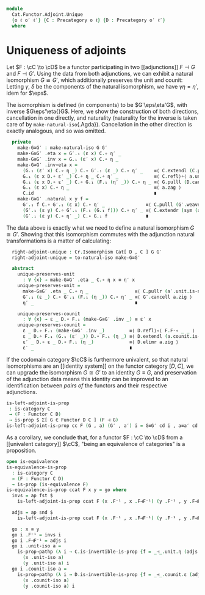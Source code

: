 <!--
```agda
open import Cat.Functor.Equivalence
open import Cat.Functor.Naturality
open import Cat.Functor.Univalence
open import Cat.Functor.Adjoint
open import Cat.Functor.Base
open import Cat.Univalent
open import Cat.Prelude

import Cat.Functor.Reasoning as Fr
import Cat.Reasoning as Cr
```
-->

```agda
module
  Cat.Functor.Adjoint.Unique
  {o ℓ o′ ℓ′} {C : Precategory o ℓ} {D : Precategory o′ ℓ′}
  where
```

<!--
```agda
private
  module C = Cr C
  module D = Cr D
```
-->

# Uniqueness of adjoints

Let $F : \cC \to \cD$ be a functor participating in two [[adjunctions]]
$F \dashv G$ and $F \dashv G'$. Using the data from both adjunctions, we
can exhibit a natural isomorphism $G \cong G'$, which additionally
preserves the unit and counit: Letting $\gamma$, $\delta$ be the
components of the natural isomorphism, we have $\gamma\eta = \eta'$,
idem for $\eps$.

<!--
```agda
module _ {F : Functor C D} {G G′ : Functor D C} (a : F ⊣ G) (a′ : F ⊣ G′) where
  private
    module F = Fr F
    module G = Fr G
    module G′ = Fr G′
    module a = _⊣_ a
    module a′ = _⊣_ a′
  open a.unit using (η)
  open a.counit using (ε)
  open a′.unit hiding (is-natural) renaming (η to η′)
  open a′.counit hiding (is-natural) renaming (ε to ε′)
  open make-natural-iso
```
-->

The isomorphism is defined (in components) to be $G'\eps\eta'G$, with
inverse $G\eps'\eta{}G$. Here, we show the construction of both
directions, cancellation in one directly, and naturality (naturality for
the inverse is taken care of by `make-natural-iso`{.Agda}). Cancellation
in the other direction is exactly analogous, and so was omitted.

```agda
  private
    make-G≅G′ : make-natural-iso G G′
    make-G≅G′ .eta x = G′.₁ (ε x) C.∘ η′ _
    make-G≅G′ .inv x = G.₁ (ε′ x) C.∘ η _
    make-G≅G′ .inv∘eta x =
      (G.₁ (ε′ x) C.∘ η _) C.∘ G′.₁ (ε _) C.∘ η′ _    ≡⟨ C.extendl (C.pullr (a.unit.is-natural _ _ _) ∙ G.pulll (a′.counit.is-natural _ _ _)) ⟩
      G.₁ (ε x D.∘ ε′ _) C.∘ η _ C.∘ η′ _             ≡⟨ C.refl⟩∘⟨ a.unit.is-natural _ _ _ ⟩
      G.₁ (ε x D.∘ ε′ _) C.∘ G.₁ (F.₁ (η′ _)) C.∘ η _ ≡⟨ G.pulll (D.cancelr a′.zig) ⟩
      G.₁ (ε x) C.∘ η _                               ≡⟨ a.zag ⟩
      C.id                                            ∎
    make-G≅G′ .natural x y f =
      G′.₁ f C.∘ G′.₁ (ε x) C.∘ η′ _               ≡⟨ C.pulll (G′.weave (sym (a.counit.is-natural _ _ _))) ⟩
      (G′.₁ (ε y) C.∘ G′.₁ (F.₁ (G.₁ f))) C.∘ η′ _ ≡⟨ C.extendr (sym (a′.unit.is-natural _ _ _)) ⟩
      (G′.₁ (ε y) C.∘ η′ _) C.∘ G.₁ f              ∎
```

<!--
```agda
    make-G≅G′ .eta∘inv x =
          C.extendl (C.pullr (a′.unit.is-natural _ _ _))
        ·· ap₂ C._∘_ refl (C.pushl (sym (a′.unit.is-natural _ _ _)))
        ·· C.extend-inner (a′.unit.is-natural _ _ _)
        ·· G′.extendl (a.counit.is-natural _ _ _)
        ·· ap₂ C._∘_ refl ( ap₂ C._∘_ refl (a′.unit.is-natural _ _ _)
                          ∙ G′.cancell a.zig)
        ∙ a′.zag
```
-->

The data above is exactly what we need to define a natural isomorphism
$G \cong G'$. Showing that this isomorphism commutes with the adjunction
natural transformations is a matter of calculating:

```agda
  right-adjoint-unique : Cr.Isomorphism Cat[ D , C ] G G′
  right-adjoint-unique = to-natural-iso make-G≅G′

  abstract
    unique-preserves-unit
      : ∀ {x} → make-G≅G′ .eta _ C.∘ η x ≡ η′ x
    unique-preserves-unit =
      make-G≅G′ .eta _ C.∘ η _                 ≡⟨ C.pullr (a′.unit.is-natural _ _ _) ⟩
      G′.₁ (ε _) C.∘ G′.₁ (F.₁ (η _)) C.∘ η′ _ ≡⟨ G′.cancell a.zig ⟩
      η′ _                                     ∎

    unique-preserves-counit
      : ∀ {x} → ε _ D.∘ F.₁ (make-G≅G′ .inv _) ≡ ε′ x
    unique-preserves-counit =
      ε _ D.∘ F.₁ (make-G≅G′ .inv _)         ≡⟨ D.refl⟩∘⟨ F.F-∘ _ _ ⟩
      ε _ D.∘ F.₁ (G.₁ (ε′ _)) D.∘ F.₁ (η _) ≡⟨ D.extendl (a.counit.is-natural _ _ _) ⟩
      ε′ _ D.∘ ε _ D.∘ F.₁ (η _)             ≡⟨ D.elimr a.zig ⟩
      ε′ _                                   ∎
```

If the codomain category $\cC$ is furthermore univalent, so that natural
isomorphisms are an [[identity system]] on the functor category $[D,
C]$, we can upgrade the isomorphism $G \cong G'$ to an identity $G
\equiv G$, and preservation of the adjunction data means this identity
can be improved to an identification between _pairs of_ the functors and
their respective adjunctions.

```agda
is-left-adjoint-is-prop
 : is-category C
 → (F : Functor C D)
 → is-prop $ Σ[ G ∈ Functor D C ] (F ⊣ G)
is-left-adjoint-is-prop cc F (G , a) (G′ , a′) i = G≡G′ cd i , a≡a′ cd i
```

<!--
```agda
  where
  G≅G′ = right-adjoint-unique a a′
  cd = Functor-is-category cc
  open _⊣_
  open _=>_
  open Functor
  module F = Fr F

  module _ (d : is-category Cat[ D , C ]) where
    G≡G′ = d .to-path G≅G′

    abstract
      same-eta : PathP (λ i → Id => G≡G′ i F∘ F) (a .unit) (a′ .unit)
      same-eta = Nat-pathp refl (λ i → G≡G′ i F∘ F)
        λ x → Hom-pathp-reflr C $
          ap₂ C._∘_ (whisker-path-left {G = G} {G′} {F = F} d G≅G′) refl
        ∙ unique-preserves-unit a a′

      same-eps : PathP (λ i → F F∘ G≡G′ i => Id) (a .counit) (a′ .counit)
      same-eps = Nat-pathp (λ i → F F∘ G≡G′ i) refl
        λ x → Hom-pathp-refll D $
          ap₂ D._∘_ refl (whisker-path-right {G = F} {F = G} {G′} d G≅G′)
        ∙ unique-preserves-counit a a′

    a≡a′ : PathP (λ i → F ⊣ G≡G′ i) a a′
    a≡a′ i .unit = same-eta i
    a≡a′ i .counit = same-eps i
    a≡a′ i .zig {A} =
      is-set→squarep (λ i j → D.Hom-set (F.₀ A) (F.₀ A))
        (λ i → same-eps i .η (F.₀ A) D.∘ F.₁ (same-eta i .η A))
        (a .zig) (a′ .zig) refl i
    a≡a′ i .zag {A} =
      is-set→squarep (λ i j → C.Hom-set (G≡G′ i .F₀ A) (G≡G′ i .F₀ A))
        (λ i → G≡G′ i .F₁ (same-eps i .η A) C.∘ same-eta i .η (G≡G′ i .F₀ A))
        (a .zag) (a′ .zag) (λ _ → C.id) i
```
-->

As a corollary, we conclude that, for a functor $F : \cC \to \cD$ from a
[[univalent category]] $\cC$, "being an equivalence of categories" is a
proposition.

```agda
open is-equivalence
is-equivalence-is-prop
  : is-category C
  → (F : Functor C D)
  → is-prop (is-equivalence F)
is-equivalence-is-prop ccat F x y = go where
  invs = ap fst $
    is-left-adjoint-is-prop ccat F (x .F⁻¹ , x .F⊣F⁻¹) (y .F⁻¹ , y .F⊣F⁻¹)

  adjs = ap snd $
    is-left-adjoint-is-prop ccat F (x .F⁻¹ , x .F⊣F⁻¹) (y .F⁻¹ , y .F⊣F⁻¹)

  go : x ≡ y
  go i .F⁻¹ = invs i
  go i .F⊣F⁻¹ = adjs i
  go i .unit-iso a =
    is-prop→pathp (λ i → C.is-invertible-is-prop {f = _⊣_.unit.η (adjs i) a})
      (x .unit-iso a)
      (y .unit-iso a) i
  go i .counit-iso a =
    is-prop→pathp (λ i → D.is-invertible-is-prop {f = _⊣_.counit.ε (adjs i) a})
      (x .counit-iso a)
      (y .counit-iso a) i
```
